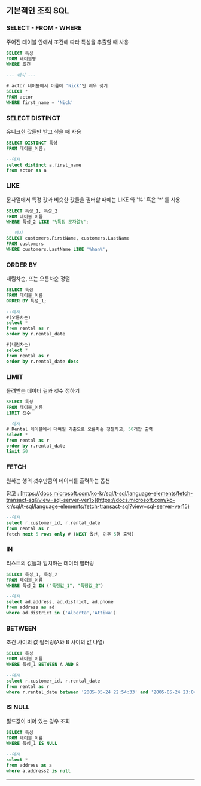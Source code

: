 ## 기본적인 조회 SQL

### SELECT - FROM - WHERE

주어진 테이블 안에서 조건에 따라 특성을 추출할 때 사용

```sql
SELECT 특성
FROM 테이블명
WHERE 조건

--- 예시 ---

# actor 테이블에서 이름이 'Nick'인 배우 찾기
SELECT *
FROM actor
WHERE first_name = 'Nick'
```

### SELECT DISTINCT

유니크한 값들만 받고 싶을 때 사용

```sql
SELECT DISTINCT 특성
FROM 테이블_이름;

--예시
select distinct a.first_name 
from actor as a
```

### LIKE

문자열에서 특정 값과 비슷한 값들을 필터할 때에는 LIKE 와 '%' 혹은 '*' 를 사용

```sql
SELECT 특성_1, 특성_2
FROM 테이블_이름
WHERE 특성_2 LIKE "%특정 문자열%";

-- 예시
SELECT customers.FirstName, customers.LastName
FROM customers
WHERE customers.LastName LIKE '%han%';
```

### ORDER BY

내림차순, 또는 오름차순 정렬

```sql
SELECT 특성
FROM 테이블_이름
ORDER BY 특성_1;

--예시
#(오름차순)
select *
from rental as r
order by r.rental_date

#(내림차순)
select *
from rental as r
order by r.rental_date desc 
```

### LIMIT

돌려받는 데이터 결과 갯수 정하기

```sql
SELECT 특성
FROM 테이블_이름
LIMIT 갯수

--예시
# Rental 테이블에서 대여일 기준으로 오름차순 정렬하고, 50개만 출력
select *
from rental as r
order by r.rental_date 
limit 50
```

### FETCH

원하는 행의 갯수만큼의 데이터를 출력하는 옵션

참고 : [https://docs.microsoft.com/ko-kr/sql/t-sql/language-elements/fetch-transact-sql?view=sql-server-ver15](https://docs.microsoft.com/ko-kr/sql/t-sql/language-elements/fetch-transact-sql?view=sql-server-ver15)

```sql
--예시
select r.customer_id, r.rental_date 
from rental as r
fetch next 5 rows only # (NEXT 옵션, 이후 5행 출력)
```

### IN

리스트의 값들과 일치하는 데이터 필터링

```sql
SELECT 특성_1, 특성_2
FROM 테이블_이름
WHERE 특성_2 IN ("특정값_1", "특정값_2")

--예시
select ad.address, ad.district, ad.phone 
from address as ad
where ad.district in ('Alberta','Attika')
```

### BETWEEN

조건 사이의 값 필터링(A와 B 사이의 값 나열)

```sql
SELECT 특성
FROM 테이블_이름
WHERE 특성_1 BETWEEN A AND B

--예시
select r.customer_id, r.rental_date 
from rental as r
where r.rental_date between '2005-05-24 22:54:33' and '2005-05-24 23:04:41'
```

### IS NULL

필드값이 비어 있는 경우 조회

```sql
SELECT 특성
FROM 테이블_이름
WHERE 특성_1 IS NULL

--예시
select *
from address as a 
where a.address2 is null
```

---
